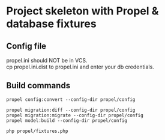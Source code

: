 # Project skeleton with Propel & database fixtures

## Config file

propel.ini should NOT be in VCS.  
cp propel.ini.dist to propel.ini and enter your db credentials.

## Build commands

```
propel config:convert --config-dir propel/config

propel migration:diff --config-dir propel/config
propel migration:migrate --config-dir propel/config
propel model:build --config-dir propel/config

php propel/fixtures.php
```
